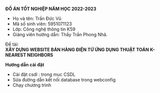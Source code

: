 
**ĐỒ ÁN TỐT NGHIỆP NĂM HỌC 2022-2023**

- Họ và tên: Trần Đức Vũ
- Mã số sinh viên: 5951071123
- Lớp: Công nghệ thông tin K59
- Giảng viên hướng dẫn: Thầy Trần Phong Nhã.

Đề tài:  
                **XÂY DỰNG WEBSITE BÁN HÀNG ĐIỆN TỬ ỨNG DỤNG THUẬT TOÁN K-NEAREST NEIGHBORS**

**Hướng dẫn cài đặt**
- Cài đặt csdl : trong muc CSDL
- Sửa đường dẫn kết nối database trong webconfig
- Chạy chương trình

